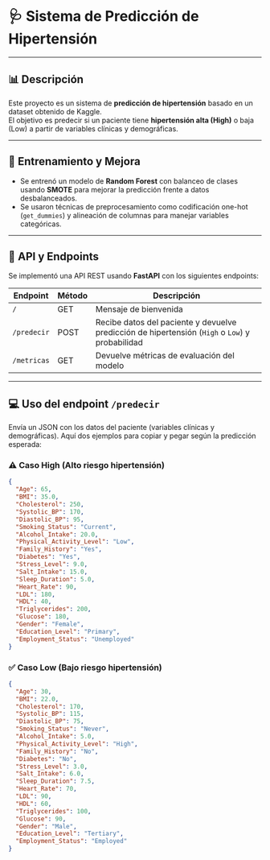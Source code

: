 # 🩺 Sistema de Predicción de Hipertensión

---

## 📊 Descripción

Este proyecto es un sistema de **predicción de hipertensión** basado en un dataset obtenido de Kaggle.  
El objetivo es predecir si un paciente tiene **hipertensión alta (High)** o baja (Low) a partir de variables clínicas y demográficas.

---

## 🧠 Entrenamiento y Mejora

- Se entrenó un modelo de **Random Forest** con balanceo de clases usando **SMOTE** para mejorar la predicción frente a datos desbalanceados.  
- Se usaron técnicas de preprocesamiento como codificación one-hot (`get_dummies`) y alineación de columnas para manejar variables categóricas.  

---

## 🚀 API y Endpoints

Se implementó una API REST usando **FastAPI** con los siguientes endpoints:

| Endpoint      | Método | Descripción                             |
|---------------|--------|-----------------------------------------|
| `/`           | GET    | Mensaje de bienvenida                   |
| `/predecir`   | POST   | Recibe datos del paciente y devuelve predicción de hipertensión (`High` o `Low`) y probabilidad |
| `/metricas`   | GET    | Devuelve métricas de evaluación del modelo |

---

## 💻 Uso del endpoint `/predecir`

Envía un JSON con los datos del paciente (variables clínicas y demográficas). Aquí dos ejemplos para copiar y pegar según la predicción esperada:

### ⚠️ Caso **High** (Alto riesgo hipertensión)
```json
{
  "Age": 65,
  "BMI": 35.0,
  "Cholesterol": 250,
  "Systolic_BP": 170,
  "Diastolic_BP": 95,
  "Smoking_Status": "Current",
  "Alcohol_Intake": 20.0,
  "Physical_Activity_Level": "Low",
  "Family_History": "Yes",
  "Diabetes": "Yes",
  "Stress_Level": 9.0,
  "Salt_Intake": 15.0,
  "Sleep_Duration": 5.0,
  "Heart_Rate": 90,
  "LDL": 180,
  "HDL": 40,
  "Triglycerides": 200,
  "Glucose": 180,
  "Gender": "Female",
  "Education_Level": "Primary",
  "Employment_Status": "Unemployed"
}
```

### ✅ Caso **Low** (Bajo riesgo hipertensión)
```json
{
  "Age": 30,
  "BMI": 22.0,
  "Cholesterol": 170,
  "Systolic_BP": 115,
  "Diastolic_BP": 75,
  "Smoking_Status": "Never",
  "Alcohol_Intake": 5.0,
  "Physical_Activity_Level": "High",
  "Family_History": "No",
  "Diabetes": "No",
  "Stress_Level": 3.0,
  "Salt_Intake": 6.0,
  "Sleep_Duration": 7.5,
  "Heart_Rate": 70,
  "LDL": 90,
  "HDL": 60,
  "Triglycerides": 100,
  "Glucose": 90,
  "Gender": "Male",
  "Education_Level": "Tertiary",
  "Employment_Status": "Employed"
}
```
